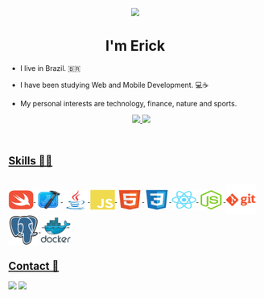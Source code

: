 <p align='center'>
  <img src='https://readme-typing-svg.herokuapp.com?color=%2322D2F7&size=24&center=true&lines=Hi+there!!+%F0%9F%91%8B;Welcome+to+my+GitHub!'/>
</p>

<p align='center'>
  <h1 align='center'>I'm Erick</h1>
</p>

- I live in Brazil. 🇧🇷
- I have been studying Web and Mobile Development. 💻☕
- My personal interests are technology, finance, nature and sports. 

  <div align="center">
    <a href="https://github.com/erickrib">
    <img height="160em" src="https://github-readme-stats.vercel.app/api?username=erickrib&show_icons=true&theme=tokyonight&include_all_commits=true&count_private=true"/>
    <img height="160em" src="https://github-readme-stats.vercel.app/api/top-langs/?username=erickrib&layout=compact&langs_count=7&theme=omni"/> 
  </div>       
 <br>
  
  ## Skills 👨‍💻
  
  <div style="display: inline_block"><br>
    <img align="center" alt="Erick-C" height="40" width="50" src="https://raw.githubusercontent.com/devicons/devicon/master/icons/swift/swift-original.svg">
    <img align="center" alt="Erick-C" height="40" width="50" src="https://raw.githubusercontent.com/devicons/devicon/master/icons/xcode/xcode-original.svg">
    <img align="center" alt="Erick-Java" height="40" width="50" src="https://raw.githubusercontent.com/devicons/devicon/master/icons/java/java-original.svg">
    <img align="center" alt="Erick-Js" height="40" width="50" src="https://raw.githubusercontent.com/devicons/devicon/master/icons/javascript/javascript-plain.svg">
    <img align="center" alt="Erick-HTML" height="40" width="50" src="https://raw.githubusercontent.com/devicons/devicon/master/icons/html5/html5-original.svg">
    <img align="center" alt="Erick-CSS" height="40" width="50" src="https://raw.githubusercontent.com/devicons/devicon/master/icons/css3/css3-original.svg">
    <img align="center" alt="Erick-React" height="40" width="50" src="https://raw.githubusercontent.com/devicons/devicon/master/icons/react/react-original.svg">
    <img align="center" alt="Erick-NodeJs" height="40" width="50" src="https://raw.githubusercontent.com/devicons/devicon/master/icons/nodejs/nodejs-original.svg">
    <img align="center" alt="Erick-Git" height="60" width="60"  src="https://raw.githubusercontent.com/devicons/devicon/master/icons/git/git-plain-wordmark.svg">
    <img align="center" alt="Erick-Git" height="60" width="60"  src="https://raw.githubusercontent.com/devicons/devicon/master/icons/postgresql/postgresql-original.svg">
    <img align="center" alt="Erick-Git" height="60" width="60"  src="https://raw.githubusercontent.com/devicons/devicon/master/icons/docker/docker-original-wordmark.svg">
  </div>
  
  
   ## Contact 📲
  
  <div> 
    <a href="https://www.linkedin.com/in/" target="_blank"><img src="https://img.shields.io/badge/-LinkedIn-%230077B5?style=for-the-badge&logo=linkedin&logoColor=white" target="_blank"></a>
    <a href = "mailto:erickribeiro978@gmail.com"><img src="https://img.shields.io/badge/-Gmail-%23333?style=for-the-badge&logo=gmail&logoColor=white" target="_blank"></a>
 </div>
